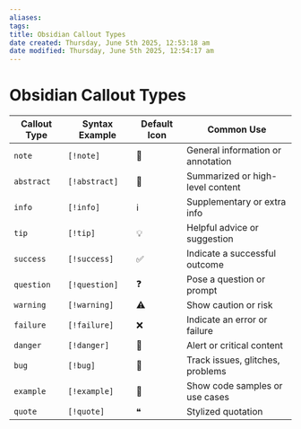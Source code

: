 ```yaml
---
aliases: 
tags: 
title: Obsidian Callout Types
date created: Thursday, June 5th 2025, 12:53:18 am
date modified: Thursday, June 5th 2025, 12:54:17 am
---
```


# Obsidian Callout Types


|Callout Type|Syntax Example|Default Icon|Common Use|
|---|---|---|---|
|`note`|`[!note]`|📝|General information or annotation|
|`abstract`|`[!abstract]`|📄|Summarized or high-level content|
|`info`|`[!info]`|ℹ️|Supplementary or extra info|
|`tip`|`[!tip]`|💡|Helpful advice or suggestion|
|`success`|`[!success]`|✅|Indicate a successful outcome|
|`question`|`[!question]`|❓|Pose a question or prompt|
|`warning`|`[!warning]`|⚠️|Show caution or risk|
|`failure`|`[!failure]`|❌|Indicate an error or failure|
|`danger`|`[!danger]`|🚨|Alert or critical content|
|`bug`|`[!bug]`|🐛|Track issues, glitches, problems|
|`example`|`[!example]`|📌|Show code samples or use cases|
|`quote`|`[!quote]`|❝|Stylized quotation|